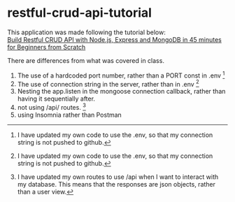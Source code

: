 # restful-crud-api-tutorial
This application was made following the tutorial below:\
[Build Restful CRUD API with Node.js, Express and MongoDB in 45 minutes for Beginners from Scratch](https://www.youtube.com/watch?v=9OfL9H6AmhQ)

There are differences from what was covered in class.

1. The use of a hardcoded port number, rather than a PORT const in .env [^1]
2. The use of connection string in the server, rather than in .env [^1]
3. Nesting the app.listen in the mongoose connection callback, rather than having it sequentially after.
4. not using /api/ routes. [^2]
5. using Insomnia rather than Postman

[^1]: I have updated my own code to use the .env, so that my connection string is not pushed to github.
[^2]: I have updated my own routes to use /api when I want to interact with my database.  This means that the responses are json objects, rather than a user view.
